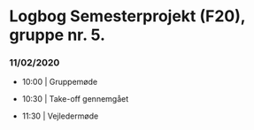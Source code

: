 # Logbog Semesterprojekt (F20), gruppe nr. 5.

### 11/02/2020

- 10:00 | Gruppemøde 

- 10:30 | Take-off gennemgået

- 11:30 | Vejledermøde